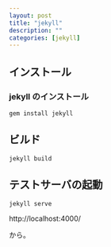 ```yaml
---
layout: post
title: "jekyll"
description: ""
categories: [jekyll]
---
```




## インストール





### jekyll のインストール

    gem install jekyll






## ビルド

    jekyll build






## テストサーバの起動

    jekyll serve

http://localhost:4000/

から。




